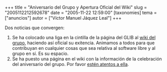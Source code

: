 +++
title = "Aniversario del Grupo y Apertura Oficial del Wiki"
slug = "2005112212592678"
date = "2005-11-22 12:59:00"
[taxonomies]
tema = ["anuncios"]
autor = ["Víctor Manuel Jáquez Leal"]
+++

Dos noticias que convergen:

1.  Se ha colocado una liga en la cintilla de la página del GLIB al
    [wiki del grupo](http://wiki.glib.org.mx), haciendo así oficial su
    exitencia. Animamos a todos para que contribuyan en cualquier cosas
    que sea relativa al software libre y al grupo en sí. Es su espacio.
2.  Se ha puesto una página en el wiki con la información de la
    celebración del aniversario del grupo. Por favor [estén atentos a
    ella](http://wiki.glib.org.mx/index.php/6to_Aniversario_del_GLIB).

